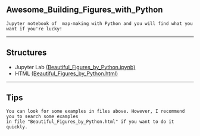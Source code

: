 ## Awesome_Building_Figures_with_Python
```
Jupyter notebook of  map-making with Python and you will find what you want if you're lucky!
```

***

## Structures
- Jupyter Lab [(Beautiful_Figures_by_Python.ipynb)](https://github.com/geophydog/Awesome_Building_Figures_with_Python/blob/master/Beautiful_Figures_by_Python.ipynb)
- HTML [(Beautiful_Figures_by_Python.html)](https://github.com/geophydog/Awesome_Building_Figures_with_Python/blob/master/Beautiful_Figures_by_Python.html)

***

## Tips
```
You can look for some examples in files above. However, I recommend you to search some examples 
in file "Beautiful_Figures_by_Python.html" if you want to do it quickly.
```
